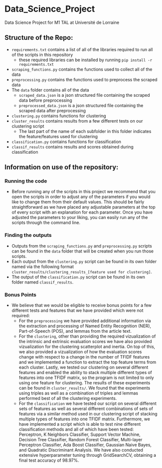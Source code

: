 # Data_Science_Project
Data Science Project for M1 TAL at Université de Lorraine
## Structure of the Repo:
- `requirements.txt` contains a list of all of the libraries required to run all of the scripts in this repository
  - these required libraries can be installed by running `pip install -r requirements.txt`
- `scraping_functions.py` contains the functions used to collect all of the data
- `preprocessing.py` contains the functions used to preprocess the scraped data
- The `data` folder contains all of the data
  - `scraped_data.json` is a json structured file containing the scraped data before preprocessing
  - `preprocessed_data.json` is a json structured file containing the scraped data after preprocessing
- `clustering.py` contains functions for clustering
- `cluster_results` contains results from a few different tests on our clustering script
  - The last part of the name of each subfolder in this folder indicates the feature/features used for clustering
- `classification.py` contains functions for classification
- `classif_results` contains results and scores obtained during classification

## Information on use of the repository:

### Running the code
- Before running any of the scripts in this project we recommend that you open the scripts in order to adjust any of the parameters if you would like to change them from their default values. This should be fairly straightforward as we have placed any adjustable parameters at the top of every script with an explanation for each parameter. Once you have adjusted the parameters to your liking, you can easily run any of the scripts through the command line.

### Finding the outputs
- Outputs from the `scraping_functions.py` and `preprocessing.py` scripts can be found in the `data` folder that will be created when you run those scripts.
- Each output from the `clustering.py` script can be found in its own folder named via the following format `cluster_results/clustering_results_[feature used for clustering]`.
- The output of the `classification.py` script can be found in its own folder named `classif_results`.

### Bonus Points
- We believe that we would be eligible to receive bonus points for a few different tests and features that we have provided which were not required:
  - For the `preprocessing` we have provided additional information via the extraction and processing of Named Entity Recognition (NER), Part-of-Speech (POS), and lemmas from the article text.
  - For the `clustering`, other than providing the required vizualization of the intrinsic and extrinsic evaluation scores we have also provided vizualization for the clustering scatterplot and inertia. On top of this, we also provided a vizualization of how the evaluation scores change with respect to a change in the number of TFIDF features and we implemented a function to extract the top feature terms from each cluster. Lastly, we tested our clustering on several different features and enabled the ability to stack multiple different types of features into one TFIDF matrix, so the program is not limited to only using one feature for clustering. The results of these experiments can be found in `cluster_results/`. We found that the experiments using triples as well as a combination of triples and lemmas performed best of all the clustering experiments.
  - For the `classification` we have tested our script on several different sets of features as well as several different combinations of sets of features via a similar method used in our clustering script of stacking multiple types of features into one TFIDF matrix. Furthermore, we have implemented a script which is able to test nine different classification methods and all of which have been tested: Perceptron, K Neighbors Classifier, Support Vector Machine, Decision Tree Classifier, Random Forest Classifier, Multi-layer Perceptron Classifier, Ada Boost Classifier, Gaussian Naive Bayes, and Quadratic Discriminant Analysis. We have also conducted extensive hyperparameter tuning through GridSearchCV, obtaining a final test accuracy of 98.97%.
